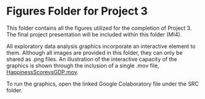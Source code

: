 # Figures Folder for Project 3

This folder contains all the figures utilized for the completion of Project 3. The final project presentation will be included within this folder (MI4).

All exploratory data analysis graphics incorporate an interactive element to them. Although all images are provided in this folder, they can only be shared as .png files. An illustration of the interactive capacity of the graphics is shown through the inclusion of a single .mov file, [HappinessScorevsGDP.mov](https://github.com/C-Crenshaw/Project3_DS4002/blob/38fc8a1b11ad7e61cc7b7d50de5041ab4bb319d3/FIGURES/HappinessScorevsGDP.mov). 

To run the graphics, open the linked Google Colaboratory file under the SRC folder.
